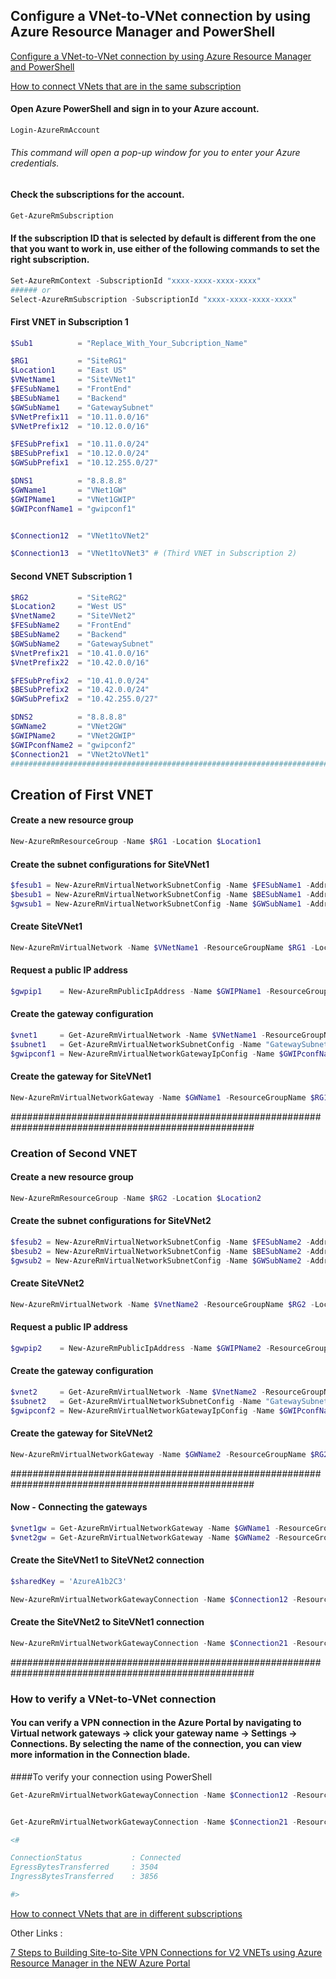 
## Configure a VNet-to-VNet connection by using Azure Resource Manager and PowerShell


[Configure a VNet-to-VNet connection by using Azure Resource Manager and PowerShell](https://azure.microsoft.com/en-us/documentation/articles/vpn-gateway-vnet-vnet-rm-ps/)

[How to connect VNets that are in the same subscription](https://azure.microsoft.com/en-us/documentation/articles/vpn-gateway-vnet-vnet-rm-ps/#samesub)

#### Open Azure PowerShell and sign in to your Azure account.
```PowerShell
Login-AzureRmAccount
```
###### This command will open a pop-up window for you to enter your Azure credentials.

#### Check the subscriptions for the account.
```PowerShell
Get-AzureRmSubscription
```
#### If the subscription ID that is selected by default is different from the one that you want to work in, use either of the following commands to set the right subscription.

```PowerShell
Set-AzureRmContext -SubscriptionId "xxxx-xxxx-xxxx-xxxx"
###### or
Select-AzureRmSubscription -SubscriptionId "xxxx-xxxx-xxxx-xxxx"
```

#### First VNET in Subscription 1
```PowerShell
$Sub1          = "Replace_With_Your_Subcription_Name"

$RG1           = "SiteRG1"
$Location1     = "East US"
$VNetName1     = "SiteVNet1"
$FESubName1    = "FrontEnd"
$BESubName1    = "Backend"
$GWSubName1    = "GatewaySubnet"
$VNetPrefix11  = "10.11.0.0/16"
$VNetPrefix12  = "10.12.0.0/16"

$FESubPrefix1  = "10.11.0.0/24"
$BESubPrefix1  = "10.12.0.0/24"
$GWSubPrefix1  = "10.12.255.0/27"

$DNS1          = "8.8.8.8"
$GWName1       = "VNet1GW"
$GWIPName1     = "VNet1GWIP"
$GWIPconfName1 = "gwipconf1"


$Connection12  = "VNet1toVNet2"
```

```PowerShell
$Connection13  = "VNet1toVNet3" # (Third VNET in Subscription 2)
```

#### Second VNET Subscription 1
```PowerShell
$RG2           = "SiteRG2"
$Location2     = "West US"
$VnetName2     = "SiteVNet2"
$FESubName2    = "FrontEnd"
$BESubName2    = "Backend"
$GWSubName2    = "GatewaySubnet"
$VnetPrefix21  = "10.41.0.0/16"
$VnetPrefix22  = "10.42.0.0/16"

$FESubPrefix2  = "10.41.0.0/24"
$BESubPrefix2  = "10.42.0.0/24"
$GWSubPrefix2  = "10.42.255.0/27"

$DNS2          = "8.8.8.8"
$GWName2       = "VNet2GW"
$GWIPName2     = "VNet2GWIP"
$GWIPconfName2 = "gwipconf2"
$Connection21  = "VNet2toVNet1"
####################################################################################################
```
## Creation of First VNET


#### Create a new resource group
```PowerShell
New-AzureRmResourceGroup -Name $RG1 -Location $Location1
```
#### Create the subnet configurations for SiteVNet1
```PowerShell
$fesub1 = New-AzureRmVirtualNetworkSubnetConfig -Name $FESubName1 -AddressPrefix $FESubPrefix1
$besub1 = New-AzureRmVirtualNetworkSubnetConfig -Name $BESubName1 -AddressPrefix $BESubPrefix1
$gwsub1 = New-AzureRmVirtualNetworkSubnetConfig -Name $GWSubName1 -AddressPrefix $GWSubPrefix1
```
#### Create SiteVNet1
```PowerShell
New-AzureRmVirtualNetwork -Name $VNetName1 -ResourceGroupName $RG1 -Location $Location1 -AddressPrefix $VNetPrefix11,$VNetPrefix12 -Subnet $fesub1,$besub1,$gwsub1
```
#### Request a public IP address
```PowerShell
$gwpip1    = New-AzureRmPublicIpAddress -Name $GWIPName1 -ResourceGroupName $RG1 -Location $Location1 -AllocationMethod Dynamic
```
#### Create the gateway configuration
```PowerShell
$vnet1     = Get-AzureRmVirtualNetwork -Name $VNetName1 -ResourceGroupName $RG1
$subnet1   = Get-AzureRmVirtualNetworkSubnetConfig -Name "GatewaySubnet" -VirtualNetwork $vnet1
$gwipconf1 = New-AzureRmVirtualNetworkGatewayIpConfig -Name $GWIPconfName1 -Subnet $subnet1 -PublicIpAddress $gwpip1
```

#### Create the gateway for SiteVNet1
```PowerShell
New-AzureRmVirtualNetworkGateway -Name $GWName1 -ResourceGroupName $RG1 -Location $Location1 -IpConfigurations $gwipconf1 -GatewayType Vpn -VpnType RouteBased -GatewaySku Standard
```
####################################################################################################
### Creation of Second VNET

#### Create a new resource group
```PowerShell
New-AzureRmResourceGroup -Name $RG2 -Location $Location2
```
#### Create the subnet configurations for SiteVNet2
```PowerShell
$fesub2 = New-AzureRmVirtualNetworkSubnetConfig -Name $FESubName2 -AddressPrefix $FESubPrefix2
$besub2 = New-AzureRmVirtualNetworkSubnetConfig -Name $BESubName2 -AddressPrefix $BESubPrefix2
$gwsub2 = New-AzureRmVirtualNetworkSubnetConfig -Name $GWSubName2 -AddressPrefix $GWSubPrefix2
```
#### Create SiteVNet2
```PowerShell
New-AzureRmVirtualNetwork -Name $VnetName2 -ResourceGroupName $RG2 -Location $Location2 -AddressPrefix $VnetPrefix21,$VnetPrefix22 -Subnet $fesub2,$besub2,$gwsub2
```
#### Request a public IP address
```PowerShell
$gwpip2    = New-AzureRmPublicIpAddress -Name $GWIPName2 -ResourceGroupName $RG2 -Location $Location2 -AllocationMethod Dynamic
```
#### Create the gateway configuration
```PowerShell
$vnet2     = Get-AzureRmVirtualNetwork -Name $VnetName2 -ResourceGroupName $RG2
$subnet2   = Get-AzureRmVirtualNetworkSubnetConfig -Name "GatewaySubnet" -VirtualNetwork $vnet2
$gwipconf2 = New-AzureRmVirtualNetworkGatewayIpConfig -Name $GWIPconfName2 -Subnet $subnet2 -PublicIpAddress $gwpip2
```

#### Create the gateway for SiteVNet2
```PowerShell
New-AzureRmVirtualNetworkGateway -Name $GWName2 -ResourceGroupName $RG2 -Location $Location2 -IpConfigurations $gwipconf2 -GatewayType Vpn -VpnType RouteBased -GatewaySku Standard
```
####################################################################################################

#### Now  - Connecting the gateways
```PowerShell
$vnet1gw = Get-AzureRmVirtualNetworkGateway -Name $GWName1 -ResourceGroupName $RG1
$vnet2gw = Get-AzureRmVirtualNetworkGateway -Name $GWName2 -ResourceGroupName $RG2
```


#### Create the SiteVNet1 to SiteVNet2 connection
```PowerShell
$sharedKey = 'AzureA1b2C3'

New-AzureRmVirtualNetworkGatewayConnection -Name $Connection12 -ResourceGroupName $RG1 -VirtualNetworkGateway1 $vnet1gw -VirtualNetworkGateway2 $vnet2gw -Location $Location1 -ConnectionType Vnet2Vnet -SharedKey 'AzureA1b2C3'
```
#### Create the SiteVNet2 to SiteVNet1 connection
```PowerShell
New-AzureRmVirtualNetworkGatewayConnection -Name $Connection21 -ResourceGroupName $RG2 -VirtualNetworkGateway1 $vnet2gw -VirtualNetworkGateway2 $vnet1gw -Location $Location2 -ConnectionType Vnet2Vnet -SharedKey 'AzureA1b2C3'
```

####################################################################################################
### How to verify a VNet-to-VNet connection

#### You can verify a VPN connection in the Azure Portal by navigating to Virtual network gateways -> click your gateway name -> Settings -> Connections. By selecting the name of the connection, you can view more information in the Connection blade.

####To verify your connection using PowerShell
```PowerShell
Get-AzureRmVirtualNetworkGatewayConnection -Name $Connection12 -ResourceGroupName $RG1 -Debug


Get-AzureRmVirtualNetworkGatewayConnection -Name $Connection21 -ResourceGroupName $RG2 -Debug

<#

ConnectionStatus           : Connected
EgressBytesTransferred     : 3504
IngressBytesTransferred    : 3856

#>
```

[How to connect VNets that are in different subscriptions](https://azure.microsoft.com/en-us/documentation/articles/vpn-gateway-vnet-vnet-rm-ps/#difsub)


Other Links :

[7 Steps to Building Site-to-Site VPN Connections for V2 VNETs using Azure Resource Manager in the NEW Azure Portal](https://blogs.technet.microsoft.com/keithmayer/2015/12/22/7-steps-to-building-site-to-site-vpn-connections-for-v2-vnets-using-azure-resource-manager-in-the-new-azure-portal/)
